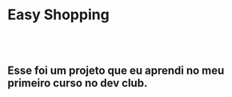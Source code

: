 <h1>Easy Shopping</h1>
<br>
<br>
<h2>Esse foi um projeto que eu aprendi no meu primeiro curso no dev club.</h2>
